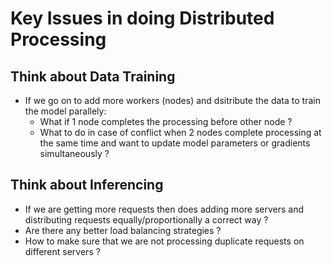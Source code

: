 # Key Issues in doing Distributed Processing
## Think about Data Training
* If we go on to add more workers (nodes) and dsitribute the data to train the model parallely:
    * What if 1 node completes the processing before other node ?
    * What to do in case of conflict when 2 nodes complete processing at the same time and want to update model parameters or gradients simultaneously ?

## Think about Inferencing
* If we are getting more requests then does adding more servers and distributing requests equally/proportionally a correct way ?
* Are there any better load balancing strategies ?
* How to make sure that we are not processing duplicate requests on different servers ?
